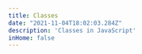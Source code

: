 ```yaml
---
title: Classes
date: "2021-11-04T18:02:03.284Z"
description: 'Classes in JavaScript'
inHome: false
---
```


